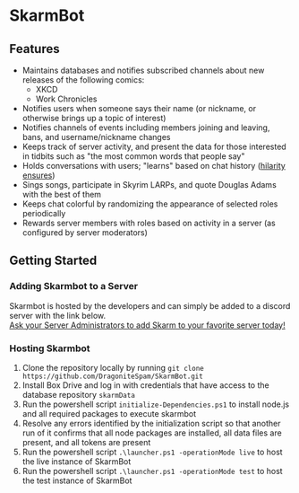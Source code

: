 # SkarmBot

## Features

 - Maintains databases and notifies subscribed channels about new releases of the following comics:
   - XKCD
   - Work Chronicles
 - Notifies users when someone says their name (or nickname, or otherwise brings up a topic of interest)
 - Notifies channels of events including members joining and leaving, bans, and username/nickname changes
 - Keeps track of server activity, and present the data for those interested in tidbits such as "the most common words that people say"
 - Holds conversations with users; "learns" based on chat history ([hilarity ensures](https://twitter.com/DragoniteSpam/status/1483687506923118593))
 - Sings songs, participate in Skyrim LARPs, and quote Douglas Adams with the best of them
 - Keeps chat colorful by randomizing the appearance of selected roles periodically
 - Rewards server members with roles based on activity in a server (as configured by server moderators)

## Getting Started

### Adding Skarmbot to a Server
Skarmbot is hosted by the developers and can simply be added to a discord server with the link below.  
[Ask your Server Administrators to add Skarm to your favorite server today!](https://discordapp.com/oauth2/authorize?client_id=319291086570913806&scope=bot)

### Hosting Skarmbot
1. Clone the repository locally by running `git clone https://github.com/DragoniteSpam/SkarmBot.git`
2. Install Box Drive and log in with credentials that have access to the database repository `skarmData`
3. Run the powershell script `initialize-Dependencies.ps1` to install node.js and all required packages to execute skarmbot
4. Resolve any errors identified by the initialization script so that another run of it confirms that all node packages are installed, all data files are present, and all tokens are present
5. Run the powershell script `.\launcher.ps1 -operationMode live` to host the live instance of SkarmBot
6. Run the powershell script `.\launcher.ps1 -operationMode test` to host the test instance of SkarmBot
